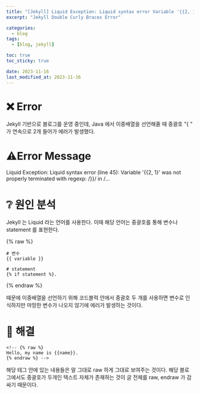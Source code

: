 ```yaml
---
title: "[Jekyll] Liquid Exception: Liquid syntax error Variable '{{2, 1}' was not properly terminated with regexp: /\}\} 해결"
excerpt: "Jekyll Double Curly Braces Error"

categories:
  - blog
tags:
  - [blog, jekyll]

toc: true
toc_sticky: true

date: 2023-11-16
last_modified_at: 2023-11-16
---
```



# ❌ Error

Jekyll 기반으로 블로그를 운영 중인데, Java 에서 이중배열을 선언해줄 때 중괄호 "{
" 가 연속으로 2개 들어가 에러가 발생했다. 


# ⚠️Error Message

  Liquid Exception: Liquid syntax error (line 45): Variable '{{2, 1}' was not properly terminated with regexp: /\}\}/ in /...

# ❔ 원인 분석

Jekyll 는 Liquid 라는 언어를 사용한다. 이때 해당 언어는 중괄호를 통해 변수나 statement 를 표현한다. 
 
{% raw %}

```
# 변수 
{{ variable }} 

# statement
{% if statement %}.
```

{% endraw %}


때문에 이중배열을 선언하기 위해 코드블럭 안에서 중괄호 두 개를 사용하면 변수로 인식하지만 마땅한 변수가 나오지 않기에 에러가 발생하는 것이다. 

# 📝 해결

```
<!-- {% raw %}
Hello, my name is {{name}}.
{% endraw %} -->
```

<!-- 흔히 "{" 앞뒤로 \ 나 % 같은 기호를 통해 코드가 아닌 Char 이라 표현하지만 Jekyll 에서는 { % raw % } 테그를 사용한다. -->

해당 테그 안에 있는 내용들은 말 그대로 raw 하게 그대로 보여주는 것이다. 해당 블로그에서도 중괄호가 두개인 텍스트 자체가 존재하는 것이 글 전체를 raw, endraw 가 감싸기 때문이다.


